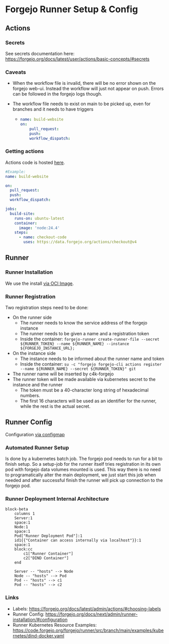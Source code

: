 # Forgejo Runner Setup & Config

## Actions

### Secrets

See secrets documentation here: https://forgejo.org/docs/latest/user/actions/basic-concepts/#secrets

### Caveats

* When the workflow file is invalid, there will be no error shown on the forgejo web-ui. Instead the workflow will just not appear on push. Errors can be followed in the forgejo logs though.

* The workflow file needs to exist on main to be picked up, even for branches and it needs to have triggers
  * ```yaml
    name: build-website
    on:
        pull_request:
        push:
        workflow_dispatch:
    ```

### Getting actions

Actions code is hosted [here](https://code.forgejo.org/actions).
```yaml
#Example:
name: build-website

on:
  pull_request:
  push:
  workflow_dispatch:

jobs:
  build-site:
    runs-on: ubuntu-latest
    container:
      image: 'node:24.4'
    steps:
      - name: checkout-code
        uses: https://data.forgejo.org/actions/checkout@v4
```

## Runner

### Runner Installation

We use the install [via OCI Image](https://forgejo.org/docs/v11.0/admin/actions/runner-installation/).

### Runner Registration

Two registration steps need to be done:

* On the runner side
    * The runner needs to know the service address of the forgejo instance
    * The runner needs to be given a name and a registration token
    * Inside the container: `forgejo-runner create-runner-file --secret ${RUNNER_TOKEN} --name ${RUNNER_NAME} --instance ${FORGEJO_INSTANCE_URL};`
* On the instance side
    * The instance needs to be informed about the runner name and token
    * Inside the container: `su -c "forgejo forgejo-cli actions register --name ${RUNNER_NAME} --secret ${RUNNER_TOKEN}" git`
* The runner name will be inserted by c4k-forgejo
* The runner token will be made available via kubernetes secret to the instance and the runner
    * The token must be a 40-character long string of hexadecimal numbers.
    * The first 16 characters will be used as an identifier for the runner, while the rest is the actual secret.

## Runner Config

Configuration [via configmap](https://code.forgejo.org/forgejo/runner/issues/132#issuecomment-4848)

### Automated Runner Setup

Is done by a kubernetes batch job. The forgejo pod needs to run for a bit to finish setup.
So a setup-job for the runner itself tries registration in its own pod with forgejo data volumes mounted is used. This way there is no need to programatically alter the main deployment, we just start this job when needed and after successful finish the runner will pick up connection to the forgejo pod.

### Runner Deployment Internal Architecture

```mermaid
block-beta
    columns 1
    Server:1
    space:1
    Node:1
    space:1
    Pod["Runner Deployment Pod"]:1
    id1{{"Container can access internally via localhost"}}:1
    space:1
    block:cc
        c1["Runner Container"]
        c2["DIND Container"]
    end
    
    Server -- "hosts" --> Node
    Node -- "hosts" --> Pod
    Pod -- "hosts" --> c1
    Pod -- "hosts" --> c2
```

### Links

- Labels: https://forgejo.org/docs/latest/admin/actions/#choosing-labels
- Runner Config: https://forgejo.org/docs/next/admin/runner-installation/#configuration
- Runner Kubernetes Resource Examples: https://code.forgejo.org/forgejo/runner/src/branch/main/examples/kubernetes/dind-docker.yaml
